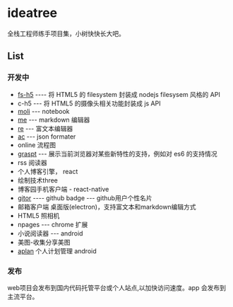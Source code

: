 # ideatree
全栈工程师练手项目集，小树快快长大吧。

## List
### 开发中
* [fs-h5](https://github.com/wangpin34/fs-h5) ---- 将 HTML5 的 filesystem 封装成 nodejs filesysem 风格的 API
* c-h5 --- 将 HTML5 的摄像头相关功能封装成 js API
* [moli](https://github.com/wangpin34/moli) --- notebook
* [me]() --- markdown 编辑器
* [re](https://github.com/wangpin34/re) --- 富文本编辑器
* [ac](https://github.com/wangpin34/ac) --- json formater
* online 流程图
* [graspt]() --- 展示当前浏览器对某些新特性的支持，例如对 es6 的支持情况
* rss 阅读器
* 个人博客引擎， react
* 绘制技术three
* 博客园手机客户端 - react-native
* [gitor](https://github.com/wangpin34/gitor) ---- github badge --- github用户个性名片
* 邮箱客户端 桌面版(electron)，支持富文本和markdown编辑方式
* HTML5 照相机
* npages --- chrome 扩展
* 小说阅读器 --- android
* 美图-收集分享美图
* [aplan](https://github.com/wangpin34/aplan) 个人计划管理 android

### 发布
web项目会发布到国内代码托管平台或个人站点,以加快访问速度。app 会发布到主流平台。
